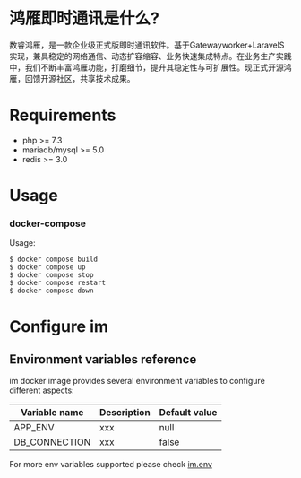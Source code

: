 # 鸿雁即时通讯是什么?

数睿鸿雁，是一款企业级正式版即时通讯软件。基于Gatewayworker+LaravelS实现，兼具稳定的网络通信、动态扩容缩容、业务快速集成特点。在业务生产实践中，我们不断丰富鸿雁功能，打磨细节，提升其稳定性与可扩展性。现正式开源鸿雁，回馈开源社区，共享技术成果。

# Requirements

* php >= 7.3
* mariadb/mysql >= 5.0
* redis >= 3.0

# Usage

### docker-compose

Usage:

```
$ docker compose build
$ docker compose up
$ docker compose stop
$ docker compose restart
$ docker compose down
```

# Configure im

## Environment variables reference

im docker image provides several environment variables to configure different aspects:

| Variable name                       | Description                                                               | Default value
| ----------------------------------- | --------------------------------                                          | -------------------
| APP_ENV                            | xxx | null
| DB_CONNECTION                   | xxx                                                         | false

For more env variables supported please check [im.env](https://)
